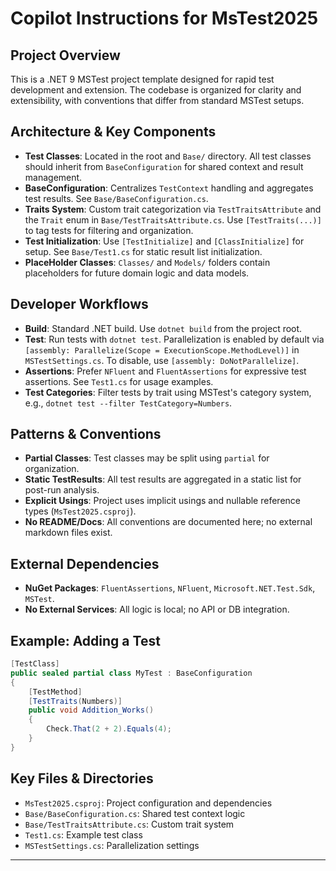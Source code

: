 # Copilot Instructions for MsTest2025

## Project Overview
This is a .NET 9 MSTest project template designed for rapid test development and extension. The codebase is organized for clarity and extensibility, with conventions that differ from standard MSTest setups.

## Architecture & Key Components
- **Test Classes**: Located in the root and `Base/` directory. All test classes should inherit from `BaseConfiguration` for shared context and result management.
- **BaseConfiguration**: Centralizes `TestContext` handling and aggregates test results. See `Base/BaseConfiguration.cs`.
- **Traits System**: Custom trait categorization via `TestTraitsAttribute` and the `Trait` enum in `Base/TestTraitsAttribute.cs`. Use `[TestTraits(...)]` to tag tests for filtering and organization.
- **Test Initialization**: Use `[TestInitialize]` and `[ClassInitialize]` for setup. See `Base/Test1.cs` for static result list initialization.
- **PlaceHolder Classes**: `Classes/` and `Models/` folders contain placeholders for future domain logic and data models.

## Developer Workflows
- **Build**: Standard .NET build. Use `dotnet build` from the project root.
- **Test**: Run tests with `dotnet test`. Parallelization is enabled by default via `[assembly: Parallelize(Scope = ExecutionScope.MethodLevel)]` in `MSTestSettings.cs`. To disable, use `[assembly: DoNotParallelize]`.
- **Assertions**: Prefer `NFluent` and `FluentAssertions` for expressive test assertions. See `Test1.cs` for usage examples.
- **Test Categories**: Filter tests by trait using MSTest's category system, e.g., `dotnet test --filter TestCategory=Numbers`.

## Patterns & Conventions
- **Partial Classes**: Test classes may be split using `partial` for organization.
- **Static TestResults**: All test results are aggregated in a static list for post-run analysis.
- **Explicit Usings**: Project uses implicit usings and nullable reference types (`MsTest2025.csproj`).
- **No README/Docs**: All conventions are documented here; no external markdown files exist.

## External Dependencies
- **NuGet Packages**: `FluentAssertions`, `NFluent`, `Microsoft.NET.Test.Sdk`, `MSTest`.
- **No External Services**: All logic is local; no API or DB integration.

## Example: Adding a Test
```csharp
[TestClass]
public sealed partial class MyTest : BaseConfiguration
{
    [TestMethod]
    [TestTraits(Numbers)]
    public void Addition_Works()
    {
        Check.That(2 + 2).Equals(4);
    }
}
```

## Key Files & Directories
- `MsTest2025.csproj`: Project configuration and dependencies
- `Base/BaseConfiguration.cs`: Shared test context logic
- `Base/TestTraitsAttribute.cs`: Custom trait system
- `Test1.cs`: Example test class
- `MSTestSettings.cs`: Parallelization settings

---

